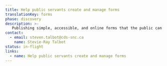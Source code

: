```yaml
---
title: Help public servants create and manage forms
translationKey: forms
phase: discovery
description: >-
   Publishing simple, accessible, and online forms that the public can use to get the services or benefits they need.
contact:
  - email: steven.talbot@cds-snc.ca
    name: Stevie-Ray Talbot 
status: in-flight
links:
  - name: Help public servants create and manage forms
---
```

